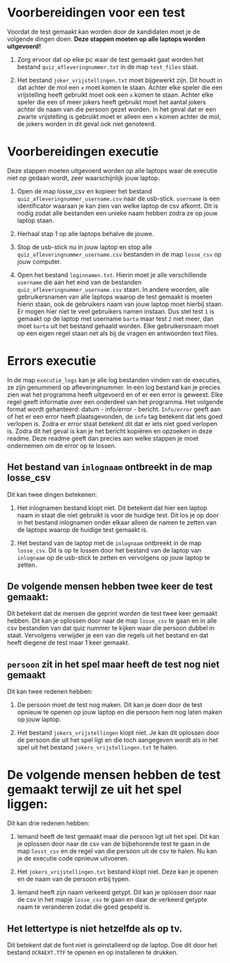 
# Voorbereidingen voor een test
Voordat de test gemaakt kan worden door de kandidaten moet je de volgende dingen doen. **Deze stappen moeten op alle laptops worden 
uitgevoerd!**

1. Zorg ervoor dat op elke pc waar de test gemaakt gaat worden het bestand ```quiz_afleveringnummer.txt```
in de map ``test_files`` staat.
   
2. Het bestand ``joker_vrijstellingen.txt`` moet bijgewerkt zijn. Dit houdt in dat achter de mol een ``x``
moet komen te staan. Achter elke speler die een vrijstelling heeft gebruikt moet ook een ``x`` komen te staan. 
   Achter elke speler die een of meer jokers heeft gebruikt moet het aantal jokers achter de naam 
   van die persoon gezet worden. In het geval dat er een zwarte vrijstelling is gebruikt moet er alleen een 
   ``x`` komen achter de mol, de jokers worden in dit geval ook niet genoteerd.
   

# Voorbereidingen executie
Deze stappen moeten uitgevoerd worden op alle laptops waar de executie niet op gedaan wordt,
zeer waarschijnlijk jouw laptop.

1. Open de map losse_csv en kopieer het bestand ``quiz_afleveringnummer_username.csv`` naar de usb-stick. ``username``
   is een identificator waaraan je kan zien van welke laptop de csv afkomt. Dit is nodig zodat alle bestanden een unieke 
   naam hebben zodra ze op jouw laptop staan. 
2. Herhaal stap 1 op alle laptops behalve de jouwe.
3. Stop de usb-stick nu in jouw laptop en stop alle ``quiz_afleveringnummer_username.csv`` bestanden in de map
```losse_csv``` op jouw computer.
   
4. Open het bestand ``loginnamen.txt``. Hierin moet je alle verschillende ``username`` die aan het
eind van de bestanden ``quiz_afleveringnummer_username.csv`` staan. In andere woorden, alle gebruikersnamen
   van alle laptops waarop de test gemaakt is moeten hierin staan, ook de gebruikers naam van jouw laptop moet hierbij staan.
   Er mogen hier niet te veel gebruikers namen instaan. Dus stel test ``1`` is gemaakt op de laptop met username ``barta``
   maar test ``2`` niet meer, dan moet ``barta`` uit het bestand gehaald worden. Elke gebruikersnaam moet op een eigen regel staan
   net als bij de vragen en antwoorden text files.
   


# Errors executie
In de map ``executie_logs`` kan je alle log bestanden vinden van de executies, ze zijn genummerd op afleveringnummer.
In een log bestand kan je precies zien wat het programma heeft uitgevoerd en of er een error is geweest.
Elke regel geeft informatie over een onderdeel van het programma. Het volgende format wordt gehanteerd: datum - info/error - bericht.
``Info/error`` geeft aan of het er een error heeft plaatsgevonden, de ``info`` tag betekent dat ìets goed verlopen is. Zodra er
error staat betekent dit dat er iets niet goed verlopen is. Zodra dit het geval is kan je het bericht kopiëren en opzoeken
in deze readme. Deze readme geeft dan precies aan welke stappen je moet ondernemen om de error op te lossen.

## Het bestand van ``inlognaam`` ontbreekt in de map losse_csv
Dit kan twee dingen betekenen:
1. Het inlognamen bestand klopt niet. Dit betekent dat hier een laptop naam in staat die niet gebruikt is voor de huidige
test. Dit los je op door in het bestand inlognamen onder elkaar alleen de namen te zetten van de laptops waarop
   de huidige test gemaakt is.
   
2. Het bestand van de laptop met de ``inlognaam`` ontbreekt in de map ``losse_csv``. Dit is op te lossen door het bestand
van de laptop van ``inlognaam`` op de usb-stick te zetten en vervolgens op jouw laptop te zetten.
   
## De volgende mensen hebben twee keer de test gemaakt:
Dit betekent dat de mensen die geprint worden de test twee keer gemaakt hebben. Dit kan je oplossen
door naar de map ``losse_csv`` te gaan en in alle csv bestanden van dat quiz nummer te kijken waar die persoon dubbel in staat.
Vervolgens verwijder je een van die regels uit het bestand en dat heeft diegene de test maar 1 keer gemaakt.

## ``persoon`` zit in het spel maar heeft de test nog niet gemaakt
Dit kan twee redenen hebben:
1. De persoon moet de test nog maken. Dit kan je doen door de test opnieuw te openen op jouw laptop en die persoon hem
nog laten maken op jouw laptop.
   
2. Het bestand ``jokers_vrijstellingen`` klopt niet. Je kan dit oplossen door de persoon die uit het spel ligt en die toch aangegeven
wordt als in het spel uit het bestand ``jokers_vrijstellingen.txt`` te halen.
   
# De volgende mensen hebben de test gemaakt terwijl ze uit het spel liggen:
Dit kan drie redenen hebben:
1. Iemand heeft de test gemaakt maar die persoon ligt uit het spel. Dit kan je oplossen door naar de csv van de bijbehorende test te gaan in de map
``losst_csv`` en de regel van die persoon uit de csv te halen. Nu kan je de executie code opnieuw uitvoeren.
   
2. Het ``jokers_vrijstellingen.txt`` bestand klopt niet. Deze kan je openen en de naam van de persoon erbij typen.

3. Iemand heeft zijn naam verkeerd getypt. Dit kan je oplossen door naar de csv in het mapje ``losse_csv`` te gaan en daar de
verkeerd getypte naam te veranderen zodat die goed gespeld is. 
   




## Het lettertype is niet hetzelfde als op tv.
Dit betekent dat de font niet is geinstalleerd op de laptop. Doe dit door het bestand ``OCRAEXT.TTF`` te openen
en op installeren te drukken. 

## 
